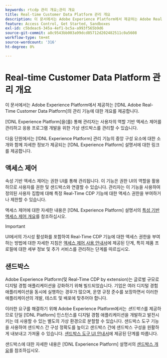 ```yaml
---
keywords: rtcdp 관리 개요;관리 개요
title: Real-time Customer Data Platform 관리 개요
description: 이 문서에서는 Adobe Experience Platform에서 제공하는 Adobe Real-time Customer Data Platform의 관리 기능에 대한 개요를 제공합니다.
feature: Access Control, Get Started, Sandboxes
exl-id: c5bdeac6-345a-4ef1-bc5a-a993f565b9d6
source-git-commit: a8c9543bb003a99dcd85712d202482511c0a5608
workflow-type: tm+mt
source-wordcount: '316'
ht-degree: 0%

---
```


# Real-time Customer Data Platform 관리 개요

이 문서에서는 Adobe Experience Platform에서 제공하는 [!DNL Adobe Real-Time Customer Data Platform]의 관리 기능에 대한 개요를 제공합니다.

[!DNL Experience Platform]을(를) 통해 관리자는 사용자의 역할 기반 액세스 제어를 관리하고 응용 프로그램 개발을 위한 가상 샌드박스를 관리할 수 있습니다.

다음 단원에서는 [!DNL Experience Platform] 관리 기능의 중앙 구성 요소에 대한 소개와 함께 자세한 정보가 제공되는 [!DNL Experience Platform] 설명서에 대한 링크를 제공합니다.

## 액세스 제어

속성 기반 액세스 제어는 권한 UI를 통해 관리됩니다. 이 기능은 권한 UI의 역할을 활용하므로 사용자를 권한 및 샌드박스와 연결할 수 있습니다. 관리자는 이 기능을 사용하여 정의된 사용자 집합에 대해 특정 Real-Time CDP 기능에 대한 액세스 권한을 부여하거나 제한할 수 있습니다.

액세스 제어에 대한 자세한 내용은 [!DNL Experience Platform] 설명서의 [특성 기반 액세스 제어 개요](/help/access-control/abac/overview.md)를 참조하십시오.

>[!IMPORTANT]
>
>UI에서의 가시성 활성화를 포함하여 Real-Time CDP 기능에 대한 액세스 권한을 부여하는 방법에 대한 자세한 지침은 [액세스 제어 사용 안내서](../../access-control/ui/overview.md)에 제공된 단계, 특히 제품 프로필에 대한 세부 정보 및 추가 서비스를 관리하는 단계를 따르십시오.

## 샌드박스

Adobe Experience Platform(및 Real-Time CDP by extension)는 글로벌 규모로 디지털 경험 애플리케이션을 강화하기 위해 빌드되었습니다. 기업은 여러 디지털 경험 애플리케이션을 동시에 실행하는 경우가 많으며, 운영 규정 준수를 보장하면서 이러한 애플리케이션의 개발, 테스트 및 배포에 맞추어야 합니다.

이러한 요구를 해결하기 위해 Adobe Experience Platform에서는 *샌드박스*&#x200B;를 제공하므로 단일 [!DNL Platform] 인스턴스를 디지털 경험 애플리케이션을 개발하고 발전시키는 데 사용할 수 있는 별도의 가상 환경으로 분할할 수 있습니다. 샌드박스 도구 기능을 사용하여 샌드박스 간 구성 정확도를 높이고 샌드박스 간에 샌드박스 구성을 원활하게 내보내고 가져올 수 있습니다. [샌드박스 도구 UI 안내서](../../sandboxes/ui/sandbox-tooling.md)에 제공된 단계를 따릅니다.

샌드박스에 대한 자세한 내용은 [!DNL Experience Platform] 설명서의 [샌드박스 개요](../../sandboxes/home.md)를 참조하십시오.
